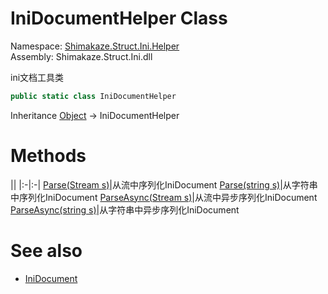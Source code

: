# IniDocumentHelper Class
Namespace: [Shimakaze.Struct.Ini.Helper](Shimakaze.Struct.Ini.Helper/Shimakaze.Struct.Ini.Helper.md)  
Assembly: Shimakaze.Struct.Ini.dll  

ini文档工具类

```csharp
public static class IniDocumentHelper
```
Inheritance [Object](//docs.microsoft.com/dotnet/api/system.object) -> IniDocumentHelper  

# Methods
||
|:-|:-|
[Parse(Stream s)](Shimakaze.Struct.Ini.Helper/IniDocumentHelper/Methods/Parse?id=parsestream-s)|从流中序列化IniDocument
[Parse(string s)](Shimakaze.Struct.Ini.Helper/IniDocumentHelper/Methods/Parse?id=parsestring-s)|从字符串中序列化IniDocument
[ParseAsync(Stream s)](Shimakaze.Struct.Ini.Helper/IniDocumentHelper/Methods/ParseAsync?id=parseasyncstream-s)|从流中异步序列化IniDocument
[ParseAsync(string s)](Shimakaze.Struct.Ini.Helper/IniDocumentHelper/Methods/ParseAsync?id=parseasyncstring-s)|从字符串中异步序列化IniDocument

# See also
- [IniDocument](Shimakaze.Struct.Ini/IniDocument/IniDocument.md)